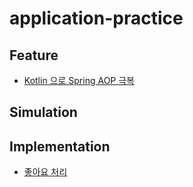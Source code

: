# application-practice

## Feature

- [Kotlin 으로 Spring AOP 극복](./projects/250727-ktaop)

## Simulation

## Implementation

- [좋아요 처리](./projects/250528-like/)
